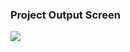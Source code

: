 
### Project Output Screen
![](https://github.com/Orhan-34/calendar-widget-project-15temmuz-aihl/assets/74640101/0d59dd14-4a68-47d3-8363-05841c6f257f)
